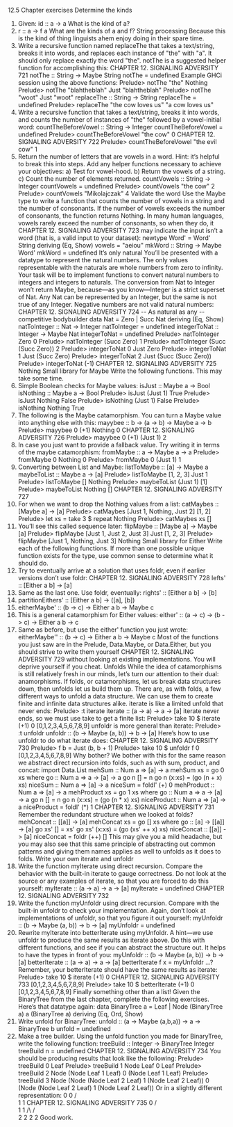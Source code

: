 12.5 Chapter exercises
Determine the kinds
1. Given:
id :: a -> a
What is the kind of a?
2. r :: a -> f a
What are the kinds of a and f?
String processing
Because this is the kind of thing linguists ahem enjoy doing in
their spare time.
1. Write a recursive function named replaceThe that takes
a text/string, breaks it into words, and replaces each instance of "the" with "a". It should only replace exactly
the word "the". notThe is a suggested helper function for
accomplishing this:
CHAPTER 12. SIGNALING ADVERSITY 721
notThe :: String -> Maybe String
notThe = undefined
Example GHCi session using the above functions:
Prelude> notThe "the"
Nothing
Prelude> notThe "blahtheblah"
Just "blahtheblah"
Prelude> notThe "woot"
Just "woot"
replaceThe :: String -> String
replaceThe = undefined
Prelude> replaceThe "the cow loves us"
"a cow loves us"
2. Write a recursive function that takes a text/string, breaks
it into words, and counts the number of instances of "the"
followed by a vowel-initial word:
countTheBeforeVowel :: String -> Integer
countTheBeforeVowel = undefined
Prelude> countTheBeforeVowel "the cow"
0
CHAPTER 12. SIGNALING ADVERSITY 722
Prelude> countTheBeforeVowel "the evil cow"
1
3. Return the number of letters that are vowels in a word.
Hint: it’s helpful to break this into steps. Add any helper
functions necessary to achieve your objectives:
a) Test for vowel-hood.
b) Return the vowels of a string.
c) Count the number of elements returned.
countVowels :: String -> Integer
countVowels = undefined
Prelude> countVowels "the cow"
2
Prelude> countVowels "Mikolajczak"
4
Validate the word
Use the Maybe type to write a function that counts the number
of vowels in a string and the number of consonants. If the
number of vowels exceeds the number of consonants, the
function returns Nothing. In many human languages, vowels
rarely exceed the number of consonants, so when they do, it
CHAPTER 12. SIGNALING ADVERSITY 723
may indicate the input isn’t a word (that is, a valid input to your
dataset):
newtype Word' =
Word' String
deriving (Eq, Show)
vowels = "aeiou"
mkWord :: String -> Maybe Word'
mkWord = undefined
It’s only natural
You’ll be presented with a datatype to represent the natural
numbers. The only values representable with the naturals
are whole numbers from zero to infinity. Your task will be to
implement functions to convert natural numbers to integers
and integers to naturals. The conversion from Nat to Integer
won’t return Maybe, because—as you know—Integer is a strict
superset of Nat. Any Nat can be represented by an Integer, but
the same is not true of any Integer. Negative numbers are not
valid natural numbers:
CHAPTER 12. SIGNALING ADVERSITY 724
-- As natural as any
-- competitive bodybuilder
data Nat =
Zero
| Succ Nat
deriving (Eq, Show)
natToInteger :: Nat -> Integer
natToInteger = undefined
integerToNat :: Integer -> Maybe Nat
integerToNat = undefined
Prelude> natToInteger Zero
0
Prelude> natToInteger (Succ Zero)
1
Prelude> natToInteger (Succ (Succ Zero))
2
Prelude> integerToNat 0
Just Zero
Prelude> integerToNat 1
Just (Succ Zero)
Prelude> integerToNat 2
Just (Succ (Succ Zero))
Prelude> integerToNat (-1)
CHAPTER 12. SIGNALING ADVERSITY 725
Nothing
Small library for Maybe
Write the following functions. This may take some time.
1. Simple Boolean checks for Maybe values:
isJust :: Maybe a -> Bool
isNothing :: Maybe a -> Bool
Prelude> isJust (Just 1)
True
Prelude> isJust Nothing
False
Prelude> isNothing (Just 1)
False
Prelude> isNothing Nothing
True
2. The following is the Maybe catamorphism. You can turn a
Maybe value into anything else with this:
mayybee :: b -> (a -> b) -> Maybe a -> b
Prelude> mayybee 0 (+1) Nothing
0
CHAPTER 12. SIGNALING ADVERSITY 726
Prelude> mayybee 0 (+1) (Just 1)
2
3. In case you just want to provide a fallback value. Try
writing it in terms of the maybe catamorphism:
fromMaybe :: a -> Maybe a -> a
Prelude> fromMaybe 0 Nothing
0
Prelude> fromMaybe 0 (Just 1)
1
4. Converting between List and Maybe:
listToMaybe :: [a] -> Maybe a
maybeToList :: Maybe a -> [a]
Prelude> listToMaybe [1, 2, 3]
Just 1
Prelude> listToMaybe []
Nothing
Prelude> maybeToList (Just 1)
[1]
Prelude> maybeToList Nothing
[]
CHAPTER 12. SIGNALING ADVERSITY 727
5. For when we want to drop the Nothing values from a list:
catMaybes :: [Maybe a] -> [a]
Prelude> catMaybes [Just 1, Nothing, Just 2]
[1, 2]
Prelude> let xs = take 3 $ repeat Nothing
Prelude> catMaybes xs
[]
6. You’ll see this called sequence later:
flipMaybe :: [Maybe a] -> Maybe [a]
Prelude> flipMaybe [Just 1, Just 2, Just 3]
Just [1, 2, 3]
Prelude> flipMaybe [Just 1, Nothing, Just 3]
Nothing
Small library for Either
Write each of the following functions. If more than one possible unique function exists for the type, use common sense to
determine what it should do.
1. Try to eventually arrive at a solution that uses foldr, even
if earlier versions don’t use foldr:
CHAPTER 12. SIGNALING ADVERSITY 728
lefts' :: [Either a b] -> [a]
2. Same as the last one. Use foldr, eventually:
rights' :: [Either a b] -> [b]
3. partitionEithers' :: [Either a b]
-> ([a], [b])
4. eitherMaybe' :: (b -> c)
-> Either a b
-> Maybe c
5. This is a general catamorphism for Either values:
either' :: (a -> c)
-> (b -> c)
-> Either a b
-> c
6. Same as before, but use the either' function you just
wrote:
eitherMaybe'' :: (b -> c)
-> Either a b
-> Maybe c
Most of the functions you just saw are in the Prelude, Data.Maybe,
or Data.Either, but you should strive to write them yourself
CHAPTER 12. SIGNALING ADVERSITY 729
without looking at existing implementations. You will deprive
yourself if you cheat.
Unfolds
While the idea of catamorphisms is still relatively fresh in our
minds, let’s turn our attention to their dual: anamorphisms. If
folds, or catamorphisms, let us break data structures down,
then unfolds let us build them up. There are, as with folds, a
few different ways to unfold a data structure. We can use them
to create finite and infinite data structures alike.
iterate is like a limited unfold that never ends:
Prelude> :t iterate
iterate :: (a -> a) -> a -> [a]
iterate never ends, so we must use take to get a finite list:
Prelude> take 10 $ iterate (+1) 0
[0,1,2,3,4,5,6,7,8,9]
unfoldr is more general than iterate:
Prelude> :t unfoldr
unfoldr :: (b -> Maybe (a, b)) -> b -> [a]
Here’s how to use unfoldr to do what iterate does:
CHAPTER 12. SIGNALING ADVERSITY 730
Prelude> f b = Just (b, b + 1)
Prelude> take 10 $ unfoldr f 0
[0,1,2,3,4,5,6,7,8,9]
Why bother?
We bother with this for the same reason we abstract direct
recursion into folds, such as with sum, product, and concat:
import Data.List
mehSum :: Num a => [a] -> a
mehSum xs = go 0 xs
where go :: Num a => a -> [a] -> a
go n [] = n
go n (x:xs) = (go (n + x) xs)
niceSum :: Num a => [a] -> a
niceSum = foldl' (+) 0
mehProduct :: Num a => [a] -> a
mehProduct xs = go 1 xs
where go :: Num a => a -> [a] -> a
go n [] = n
go n (x:xs) = (go (n * x) xs)
niceProduct :: Num a => [a] -> a
niceProduct = foldl' (*) 1
CHAPTER 12. SIGNALING ADVERSITY 731
Remember the redundant structure when we looked at
folds?
mehConcat :: [[a]] -> [a]
mehConcat xs = go [] xs
where go :: [a] -> [[a]] -> [a]
go xs' [] = xs'
go xs' (x:xs) = (go (xs' ++ x) xs)
niceConcat :: [[a]] -> [a]
niceConcat = foldr (++) []
This may give you a mild headache, but you may also see
that this same principle of abstracting out common patterns
and giving them names applies as well to unfolds as it does to
folds.
Write your own iterate and unfoldr
1. Write the function myIterate using direct recursion. Compare the behavior with the built-in iterate to gauge correctness. Do not look at the source or any examples of
iterate, so that you are forced to do this yourself:
myIterate :: (a -> a) -> a -> [a]
myIterate = undefined
CHAPTER 12. SIGNALING ADVERSITY 732
2. Write the function myUnfoldr using direct recursion. Compare with the built-in unfoldr to check your implementation. Again, don’t look at implementations of unfoldr, so
that you figure it out yourself:
myUnfoldr :: (b -> Maybe (a, b))
-> b
-> [a]
myUnfoldr = undefined
3. Rewrite myIterate into betterIterate using myUnfoldr. A
hint—we use unfoldr to produce the same results as iterate
above. Do this with different functions, and see if you can
abstract the structure out.
It helps to have the types in front of you:
myUnfoldr :: (b -> Maybe (a, b))
-> b
-> [a]
betterIterate :: (a -> a) -> a -> [a]
betterIterate f x = myUnfoldr ...?
Remember, your betterIterate should have the same results as iterate:
Prelude> take 10 $ iterate (+1) 0
CHAPTER 12. SIGNALING ADVERSITY 733
[0,1,2,3,4,5,6,7,8,9]
Prelude> take 10 $ betterIterate (+1) 0
[0,1,2,3,4,5,6,7,8,9]
Finally something other than a list!
Given the BinaryTree from the last chapter, complete the following exercises. Here’s that datatype again:
data BinaryTree a =
Leaf
| Node (BinaryTree a) a (BinaryTree a)
deriving (Eq, Ord, Show)
1. Write unfold for BinaryTree:
unfold :: (a -> Maybe (a,b,a))
-> a
-> BinaryTree b
unfold = undefined
2. Make a tree builder.
Using the unfold function you made for BinaryTree, write
the following function:
treeBuild :: Integer -> BinaryTree Integer
treeBuild n = undefined
CHAPTER 12. SIGNALING ADVERSITY 734
You should be producing results that look like the following:
Prelude> treeBuild 0
Leaf
Prelude> treeBuild 1
Node Leaf 0 Leaf
Prelude> treeBuild 2
Node (Node Leaf 1 Leaf)
0
(Node Leaf 1 Leaf)
Prelude> treeBuild 3
Node (Node (Node Leaf 2 Leaf)
1
(Node Leaf 2 Leaf))
0
(Node (Node Leaf 2 Leaf)
1
(Node Leaf 2 Leaf))
Or in a slightly different representation:
0
0
/ \
1 1
CHAPTER 12. SIGNALING ADVERSITY 735
0
/ \
1 1
/\ /\
2 2 2 2
Good work.
